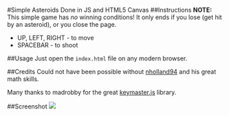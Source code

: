 #Simple Asteroids
Done in JS and HTML5 Canvas
##Instructions
__NOTE:__ This simple game has _no_ winning conditions! It only ends if you lose (get hit by an asteroid), or you close the page.

 * UP, LEFT, RIGHT - to move
 * SPACEBAR - to shoot

##Usage
 Just open the `index.html` file on any modern browser.

##Credits
 Could not have been possible without [nholland94](https://github.com/nholland94) and his great math skills. 
 
 Many thanks to madrobby for the great [keymaster.js](https://github.com/madrobby/keymaster) library.

##Screenshot
![](http://i39.tinypic.com/8zmtmp.jpg)
